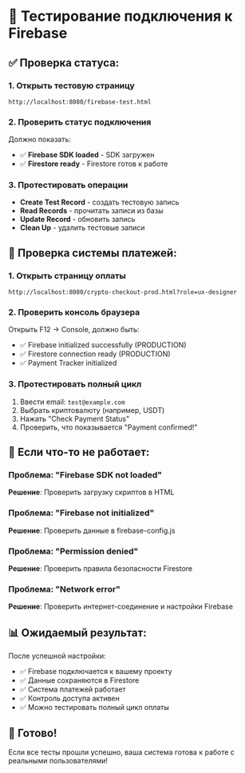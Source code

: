 # 🧪 Тестирование подключения к Firebase

## ✅ **Проверка статуса:**

### 1. **Открыть тестовую страницу**
```
http://localhost:8080/firebase-test.html
```

### 2. **Проверить статус подключения**
Должно показать:
- ✅ **Firebase SDK loaded** - SDK загружен
- ✅ **Firestore ready** - Firestore готов к работе

### 3. **Протестировать операции**
- **Create Test Record** - создать тестовую запись
- **Read Records** - прочитать записи из базы
- **Update Record** - обновить запись
- **Clean Up** - удалить тестовые записи

## 🔧 **Проверка системы платежей:**

### 1. **Открыть страницу оплаты**
```
http://localhost:8080/crypto-checkout-prod.html?role=ux-designer
```

### 2. **Проверить консоль браузера**
Открыть F12 → Console, должно быть:
- ✅ Firebase initialized successfully (PRODUCTION)
- ✅ Firestore connection ready (PRODUCTION)
- ✅ Payment Tracker initialized

### 3. **Протестировать полный цикл**
1. Ввести email: `test@example.com`
2. Выбрать криптовалюту (например, USDT)
3. Нажать "Check Payment Status"
4. Проверить, что показывается "Payment confirmed!"

## 🚨 **Если что-то не работает:**

### Проблема: "Firebase SDK not loaded"
**Решение**: Проверить загрузку скриптов в HTML

### Проблема: "Firebase not initialized"
**Решение**: Проверить данные в firebase-config.js

### Проблема: "Permission denied"
**Решение**: Проверить правила безопасности Firestore

### Проблема: "Network error"
**Решение**: Проверить интернет-соединение и настройки Firebase

## 📊 **Ожидаемый результат:**

После успешной настройки:
- ✅ Firebase подключается к вашему проекту
- ✅ Данные сохраняются в Firestore
- ✅ Система платежей работает
- ✅ Контроль доступа активен
- ✅ Можно тестировать полный цикл оплаты

## 🎯 **Готово!**

Если все тесты прошли успешно, ваша система готова к работе с реальными пользователями!
